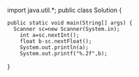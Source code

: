 import java.util.*;
public class Solution {

    public static void main(String[] args) {
      Scanner sc=new Scanner(System.in);
        int a=sc.nextInt();
        float b-sc.nextFloat();
        System.out.println(a);
        System.out.printf("%.2f",b);
}
